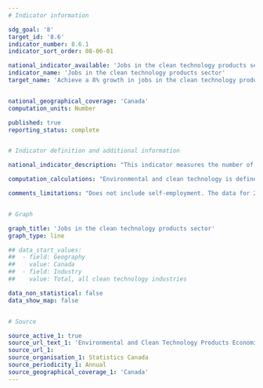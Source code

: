 ```yaml
---
# Indicator information

sdg_goal: '8'
target_id: '8.6'
indicator_number: 8.6.1
indicator_sort_order: 08-06-01

national_indicator_available: 'Jobs in the clean technology products sector'
indicator_name: 'Jobs in the clean technology products sector'
target_name: 'Achieve a 8% growth in jobs in the clean technology products sector by March 31, 2024'


national_geographical_coverage: 'Canada'
computation_units: Number

published: true
reporting_status: complete


# Indicator definition and additional information

national_indicator_description: "This indicator measures the number of jobs that are attributable to environmental and clean technology activity." 

computation_calculations: "Environmental and clean technology is defined as any process, product or service that reduces environmental impacts through any of the following three strategies: environmental protection activities that prevent, reduce or eliminate pollution or any other degradation of the environment; resource management activities that result in the more efficient use of natural resources, thus safeguarding against their depletion; or the use of goods that have been adapted to be significantly less energy or resource intensive than the industry standard."

comments_limitations: "Does not include self-employment. The data for 2018 and 2019 are preliminary."


# Graph

graph_title: 'Jobs in the clean technology products sector'
graph_type: line

## data_start_values:
##  - field: Geography
##    value: Canada
##  - field: Industry
##    value: Total, all clean technology industries

data_non_statistical: false
data_show_map: false


# Source

source_active_1: true
source_url_text_1: 'Environmental and Clean Technology Products Economic Account - Custom Tabulation'
source_url_1:
source_organisation_1: Statistics Canada
source_periodicity_1: Annual
source_geographical_coverage_1: 'Canada'
---
```

